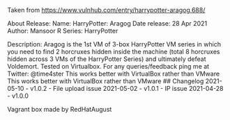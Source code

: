 Taken from https://www.vulnhub.com/entry/harrypotter-aragog,688/ 

About Release:
    Name: HarryPotter: Aragog
    Date release: 28 Apr 2021
    Author: Mansoor R
    Series: HarryPotter

Description:
    Aragog is the 1st VM of 3-box HarryPotter VM series in which you need to find 2 horcruxes hidden inside the machine (total 8 horcruxes hidden across 3 VMs of the HarryPotter Series) and ultimately defeat Voldemort.
    Tested on Virtualbox.
    For any queries/feedback ping me at Twitter: @time4ster
    This works better with VirtualBox rather than VMware 
    This works better with VirtualBox rather than VMware ## Changelog 2021-05-10 - v1.0.2 - File upload issue 2021-05-02 - v1.0.1 - IP issue 2021-04-28 - v1.0.0 

Vagrant box made by RedHatAugust
